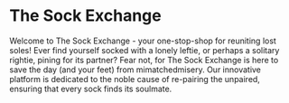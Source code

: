 # The Sock Exchange
Welcome to The Sock Exchange - your one-stop-shop for reuniting lost soles!
Ever find yourself socked with a lonely leftie, or perhaps a solitary rightie, pining for its partner? Fear not, for The Sock Exchange is here to save the day (and your feet) from mimatchedmisery. Our innovative platform is dedicated to the noble cause of re-pairing the unpaired, ensuring that every sock finds its soulmate.
